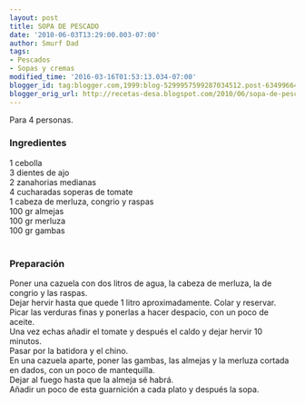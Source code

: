 ```yaml
---
layout: post
title: SOPA DE PESCADO
date: '2010-06-03T13:29:00.003-07:00'
author: Smurf Dad
tags:
- Pescados
- Sopas y cremas
modified_time: '2016-03-16T01:53:13.034-07:00'
blogger_id: tag:blogger.com,1999:blog-5299957599287034512.post-6349966499382456741
blogger_orig_url: http://recetas-desa.blogspot.com/2010/06/sopa-de-pescado.html
---
```


Para 4 personas.<br /><h3>Ingredientes</h3>1 cebolla<br />3 dientes de ajo<br />2 zanahorias medianas<br />4 cucharadas soperas de tomate<br />1 cabeza de merluza, congrio y raspas<br />100 gr almejas<br />100 gr merluza<br />100 gr gambas<br /><br /><h3>Preparación</h3>Poner una cazuela con dos litros de agua, la cabeza de merluza, la de congrio y las raspas.<br />Dejar hervir hasta que quede 1 litro aproximadamente. Colar y reservar.<br />Picar las verduras finas y ponerlas a hacer despacio, con un poco de aceite.<br />Una vez echas añadir el tomate y después el caldo y dejar hervir 10 minutos.<br />Pasar por la batidora y el chino.<br />En una cazuela aparte, poner las gambas, las almejas y la merluza cortada en dados, con un poco de mantequilla.<br />Dejar al fuego hasta que la almeja sé habrá.<br />Añadir un poco de esta guarnición a cada plato y después la sopa.